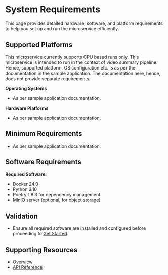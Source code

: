# System Requirements
This page provides detailed hardware, software, and platform requirements to help you set up and run the microservice efficiently.

## Supported Platforms
This microservice currently supports CPU based runs only. This microservice is intended to run in the context of video summary pipeline. Hence, supported platform, OS configuration etc. is as per the documentation in the sample application. The documentation here, hence, does not provide separate requirements.

**Operating Systems**
- As per sample application documentation.

**Hardware Platforms**
- As per sample application documentation.

## Minimum Requirements
- As per sample application documentation.

## Software Requirements

**Required Software**:
- Docker 24.0
- Python 3.10
- Poetry 1.8.3 for dependency management
- MinIO server (optional, for object storage)

## Validation
- Ensure all required software are installed and configured before proceeding to [Get Started](./get-started.md).

## Supporting Resources

* [Overview](Overview.md)
* [API Reference](api-reference.md)

